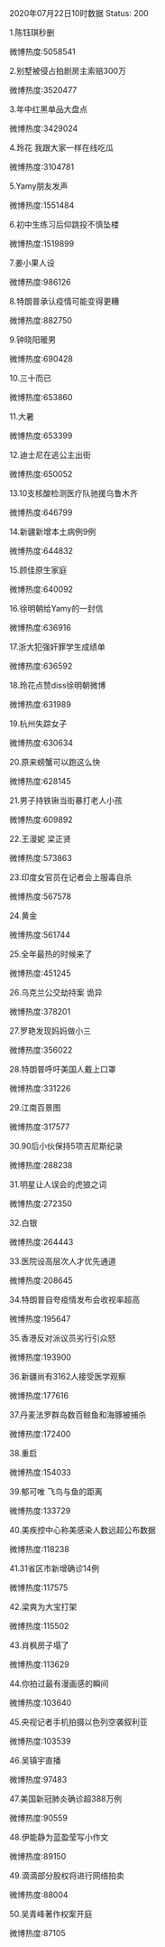 2020年07月22日10时数据
Status: 200

1.陈钰琪秒删

微博热度:5058541

2.别墅被侵占拍剧房主索赔300万

微博热度:3520477

3.年中红黑单品大盘点

微博热度:3429024

4.玲花 我跟大家一样在线吃瓜

微博热度:3104781

5.Yamy朋友发声

微博热度:1551484

6.初中生练习后仰跳投不慎坠楼

微博热度:1519899

7.姜小果人设

微博热度:986126

8.特朗普承认疫情可能变得更糟

微博热度:882750

9.钟晓阳暖男

微博热度:690428

10.三十而已

微博热度:653860

11.大暑

微博热度:653399

12.迪士尼在逃公主出街

微博热度:650052

13.10支核酸检测医疗队驰援乌鲁木齐

微博热度:646799

14.新疆新增本土病例9例

微博热度:644832

15.顾佳原生家庭

微博热度:640092

16.徐明朝给Yamy的一封信

微博热度:636916

17.浙大犯强奸罪学生成绩单

微博热度:636592

18.玲花点赞diss徐明朝微博

微博热度:631989

19.杭州失踪女子

微博热度:630634

20.原来螃蟹可以跑这么快

微博热度:628145

21.男子持铁锹当街暴打老人小孩

微博热度:609892

22.王漫妮 梁正贤

微博热度:573863

23.印度女官员在记者会上服毒自杀

微博热度:567578

24.黄金

微博热度:561744

25.全年最热的时候来了

微博热度:451245

26.乌克兰公交劫持案 诡异

微博热度:378201

27.罗艳发现妈妈做小三

微博热度:356022

28.特朗普呼吁美国人戴上口罩

微博热度:331226

29.江南百景图

微博热度:317577

30.90后小伙保持5项吉尼斯纪录

微博热度:288238

31.明星让人误会的虎狼之词

微博热度:272350

32.白银

微博热度:264443

33.医院设高层次人才优先通道

微博热度:208645

34.特朗普自夸疫情发布会收视率超高

微博热度:195647

35.香港反对派议员劣行引众怒

微博热度:193900

36.新疆尚有3162人接受医学观察

微博热度:177616

37.丹麦法罗群岛数百鲸鱼和海豚被捕杀

微博热度:172400

38.重启

微博热度:154033

39.郁可唯 飞鸟与鱼的距离

微博热度:133729

40.美疾控中心称美感染人数远超公布数据

微博热度:118238

41.31省区市新增确诊14例

微博热度:117575

42.梁爽为大宝打架

微博热度:115502

43.肖枫房子塌了

微博热度:113629

44.你拍过最有漫画感的瞬间

微博热度:103640

45.央视记者手机拍摄以色列空袭叙利亚

微博热度:103539

46.吴镇宇直播

微博热度:97483

47.美国新冠肺炎确诊超388万例

微博热度:90559

48.伊能静为蓝盈莹写小作文

微博热度:89150

49.滴滴部分股权将进行网络拍卖

微博热度:88004

50.吴青峰著作权案开庭

微博热度:87105

